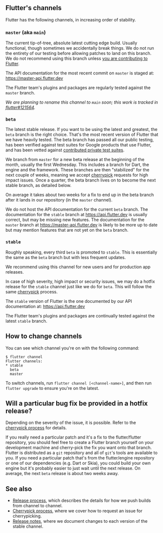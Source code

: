 ## Flutter's channels

Flutter has the following channels, in increasing order of stability.

### `master` (aka `main`)

The current tip-of-tree, absolute latest cutting edge build. Usually functional, though sometimes we accidentally break things. We do not run the entirety of our testing before allowing patches to land on this branch. We do not
recommend using this branch unless [you are contributing to Flutter](../../CONTRIBUTING.md).

The API documentation for the most recent commit on `master` is staged at: <https://master-api.flutter.dev>

The Flutter team's plugins and packages are regularly tested against the `master` branch.

_We are planning to rename this channel to `main` soon; this work is tracked in [flutter#121564](https://github.com/flutter/flutter/issues/121564)._

### `beta`

The latest stable release. If you want to be using the latest and greatest, the `beta` branch is the right choice. That's the most recent version of Flutter that we have heavily tested. The beta branch has passed all our public testing, has been verified against test suites for Google products that use Flutter, and has been vetted against [contributed private test suites](https://github.com/flutter/tests).

We branch from `master` for a new beta release at the beginning of the month, usually the first Wednesday. This includes a branch for Dart, the engine and the framework. These branches are then "stabilized" for the next couple of weeks, meaning we accept [cherrypick](Flutter-Cherrypick-Process.md) requests for high impact issues. Once a quarter, the beta branch lives on to become the next stable branch, as detailed below.

On average it takes about two weeks for a fix to end up in the beta branch after it lands in our repository (in the `master` channel).

We do not host the API documentation for the current `beta` branch. The documentation for the `stable` branch at <https://api.flutter.dev> is usually correct, but may be missing new features. The documentation for the `master` branch at <https://master-api.flutter.dev> is likely to be more up to date but may mention features that are not yet on the `beta` branch.

### `stable`

Roughly speaking, every third `beta` is promoted to `stable`. This is essentially the same as the `beta` branch but with less frequent updates.

We recommend using this channel for new users and for production app releases.

In case of high severity, high impact or security issues, we may do a hotfix release for the `stable` channel just like we do for `beta`. This will follow the same [cherrypick](Flutter-Cherrypick-Process.md) process.

The `stable` version of Flutter is the one documented by our API documentation at: <https://api.flutter.dev>

The Flutter team's plugins and packages are continually tested against the latest `stable` branch.


## How to change channels

You can see which channel you're on with the following command:

```
$ flutter channel
Flutter channels:
* stable
  beta
  master
```

To switch channels, run `flutter channel [<channel-name>]`, and then run `flutter upgrade` to ensure you're on the latest.

## Will a particular bug fix be provided in a hotfix release?

Depending on the severity of the issue, it is possible.  Refer to the [cherrypick process](Flutter-Cherrypick-Process.md) for details.

If you really need a particular patch and it's a fix to the flutter/flutter repository, you should feel free to create a Flutter branch yourself on your development machine and cherry-pick the fix you want onto that branch. Flutter is distributed as a `git` repository and all of `git`'s tools are available to you. If you need a particular patch that's from the flutter/engine repository or one of our dependencies (e.g. Dart or Skia), you could build your own engine but it's probably easier to just wait until the next release. On average, the next `beta` release is about two weeks away.

## See also

* [Release process](Release-process.md), which describes the details for how we push builds from channel to channel.
* [Cherrypick process](Flutter-Cherrypick-Process.md), where we cover how to request an issue for cherrypicking.
* [Release notes](https://flutter.dev/docs/development/tools/sdk/release-notes), where we document changes to each version of the stable channel.
